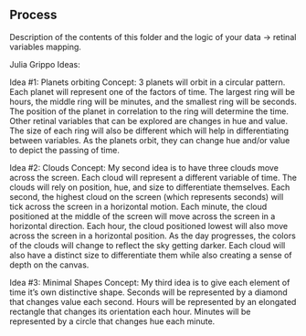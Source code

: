 ## Process

Description of the contents of this folder and the logic of your data → retinal variables mapping.

Julia Grippo Ideas:

Idea #1: Planets orbiting
Concept: 3 planets will orbit in a circular pattern. Each planet will represent one of the factors of time. The largest ring will be hours, the middle ring will be minutes, and the smallest ring will be seconds. The position of the planet in correlation to the ring will determine the time. Other retinal variables that can be explored are changes in hue and value. The size of each ring will also be different which will help in differentiating between variables. As the planets orbit, they can change hue and/or value to depict the passing of time.

Idea #2: Clouds
Concept: My second idea is to have three clouds move across the screen. Each cloud will represent a different variable of time. The clouds will rely on position, hue, and size to differentiate themselves. Each second, the highest cloud on the screen (which represents seconds) will tick across the screen in a horizontal motion. Each minute, the cloud positioned at the middle of the screen will move across the screen in a horizontal direction. Each hour, the cloud positioned lowest will also move across the screen in a horizontal position. As the day progresses, the colors of the clouds will change to reflect the sky getting darker. Each cloud will also have a distinct size to differentiate them while also creating a sense of depth on the canvas. 

Idea #3: Minimal Shapes
Concept: My third idea is to give each element of time it’s own distinctive shape. Seconds will be represented by a diamond that changes value each second. Hours will be represented by an elongated rectangle that changes its orientation each hour. Minutes will be represented by a circle that changes hue each minute. 

